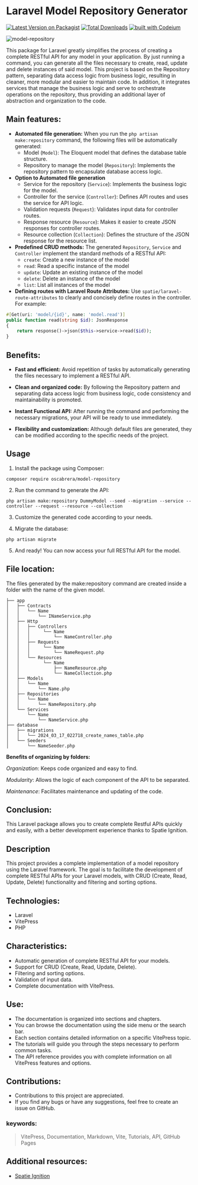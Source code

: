 # Laravel Model Repository Generator

[![Latest Version on Packagist](https://img.shields.io/packagist/v/oscabrera/model-repository.svg?style=flat-square)](https://packagist.org/packages/oscabrera/model-repository)
[![Total Downloads](https://img.shields.io/packagist/dt/oscabrera/model-repository.svg?style=flat-square)](https://packagist.org/packages/oscabrera/model-repository)
[![built with Codeium](https://codeium.com/badges/main)](https://codeium.com)

![model-repository](https://socialify.git.ci/Oscabrera/model-repository/image?language=1&name=1&owner=1&pattern=Floating%20Cogs&theme=Auto)

This package for Laravel greatly simplifies the process of creating a complete RESTful API for any model in your
application. By just running a command, you can generate all the files necessary to create, read, update and delete
instances of said model. This project is based on the Repository pattern, separating data access logic from business
logic, resulting in cleaner, more modular and easier to maintain code. In addition, it integrates services that manage
the business logic and serve to orchestrate operations on the repository, thus providing an additional layer of
abstraction and organization to the code.

## Main features:

- **Automated file generation:** When you run the `php artisan make:repository` command, the following files will be
  automatically generated:
    - Model (`Model`): The Eloquent model that defines the database table structure.
    - Repository to manage the model (`Repository`): Implements the repository pattern to encapsulate database access
      logic.
- **Option to Automated file generation**
    - Service for the repository (`Service`): Implements the business logic for the model.
    - Controller for the service (`Controller`): Defines API routes and uses the service for API logic.
    - Validation requests (`Request`): Validates input data for controller routes.
    - Response resource (`Resource`): Makes it easier to create JSON responses for controller routes.
    - Resource collection (`Collection`): Defines the structure of the JSON response for the resource list.
- **Predefined CRUD methods:** The generated `Repository`, `Service` and `Controller` implement the standard methods of
  a RESTful API:
    - `create`: Create a new instance of the model
    - `read`: Read a specific instance of the model
    - `update`: Update an existing instance of the model
    - `delete`: Delete an instance of the model
    - `list`: List all instances of the model
- **Defining routes with Laravel Route Attributes:** Use `spatie/laravel-route-attributes` to clearly and concisely
  define routes in the controller. For example:

```php
#[Get(uri: 'model/{id}', name: 'model.read')]
public function read(string $id): JsonResponse
{
    return response()->json($this->service->read($id));
}
```

## Benefits:

- **Fast and efficient:** Avoid repetition of tasks by automatically generating the files necessary to implement a
  RESTful API.

- **Clean and organized code:** By following the Repository pattern and separating data access logic from business
  logic, code consistency and maintainability is promoted.

- **Instant Functional API:** After running the command and performing the necessary migrations, your API will be ready
  to use immediately.

- **Flexibility and customization:** Although default files are generated, they can be modified according to the
  specific needs of the project.

## Usage

1. Install the package using Composer:

```shell
composer require oscabrera/model-repository
```

2. Run the command to generate the API:

```shell
php artisan make:repository DummyModel --seed --migration --service --controller --request --resource --collection
```

3. Customize the generated code according to your needs.

4. Migrate the database:

```shell
php artisan migrate
```

5. And ready! You can now access your full RESTful API for the model.

## File location:

The files generated by the make:repository command are created inside a folder with the name of the given model.

```
├── app
│   ├── Contracts
│   │   └── Name
│   │       └── INameService.php
│   ├── Http
│   │   ├── Controllers
│   │   │     └── Name
│   │   │         └── NameController.php
│   │   ├── Requests
│   │   │     └── Name
│   │   │         └── NameRequest.php
│   │   └── Resources
│   │         └── Name
│   │             ├── NameResource.php
│   │             └── NameCollection.php
│   ├── Models
│   │   └── Name
│   │       └── Name.php
│   ├── Repositories
│   │   └── Name
│   │       └── NameRepository.php
│   └── Services
│       └── Name
│           └── NameService.php
├── database
│   ├── migrations
│   │   └── 2024_03_17_022718_create_names_table.php
│   └── Seeders
│       └── NameSeeder.php
```

**Benefits of organizing by folders:**

*Organization*: Keeps code organized and easy to find.

*Modularity*: Allows the logic of each component of the API to be separated.

*Maintenance*: Facilitates maintenance and updating of the code.

## **Conclusion:**

This Laravel package allows you to create complete Restful APIs quickly and easily, with a better development experience
thanks to Spatie Ignition.

## Description
This project provides a complete implementation of a model repository using the Laravel framework. The goal is to facilitate the development of complete RESTful APIs for your Laravel models, with CRUD (Create, Read, Update, Delete) functionality and filtering and sorting options.

## Technologies:

- Laravel
- VitePress
- PHP

## Characteristics:

- Automatic generation of complete RESTful API for your models.
- Support for CRUD (Create, Read, Update, Delete).
- Filtering and sorting options.
- Validation of input data.
- Complete documentation with VitePress.

## Use:

- The documentation is organized into sections and chapters.
- You can browse the documentation using the side menu or the search bar.
- Each section contains detailed information on a specific VitePress topic.
- The tutorials will guide you through the steps necessary to perform common tasks.
- The API reference provides you with complete information on all VitePress features and options.

## Contributions:

- Contributions to this project are appreciated.
- If you find any bugs or have any suggestions, feel free to create an issue on GitHub.

### keywords:

> VitePress, Documentation, Markdown, Vite, Tutorials, API, GitHub Pages
 
## **Additional resources:**

- [Spatie Ignition](https://github.com/spatie/ignition)
